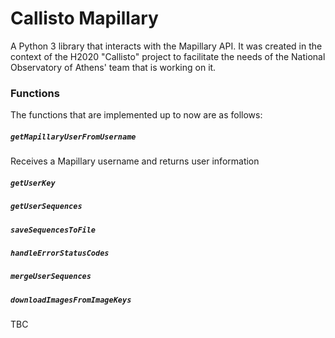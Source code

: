 # Callisto Mapillary
Α Python 3 library that interacts with the Mapillary API. It was created in the context of the H2020 "Callisto" project to facilitate the needs of the National Observatory of Athens' team that is working on it.

### Functions
The functions that are implemented up to now are as follows:



##### `getMapillaryUserFromUsername`
Receives a Mapillary username and returns user information

##### `getUserKey`

##### `getUserSequences`

##### `saveSequencesToFile`

##### `handleErrorStatusCodes`

##### `mergeUserSequences`

##### `downloadImagesFromImageKeys`

TBC

